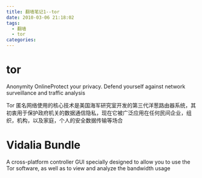 ```yaml
---
title: 翻墙笔记1--tor
date: 2010-03-06 21:18:02
tags:
  - 翻墙
  - tor
categories: 
---
```

# tor
Anonymity OnlineProtect your privacy. 
Defend yourself against network surveillance and traffic analysis

<!--more-->

Tor 匿名网络使用的核心技术是美国海军研究室开发的第三代洋葱路由器系统，其初衷用于保护政府机关的数据通信隐私，现在它被广泛应用在任何民间企业，组织，机构，以及家庭，个人的安全数据传输等场合

# Vidalia Bundle
A cross-platform controller GUI specially designed to allow you to use the Tor software, as well as to view and analyze the bandwidth usage
